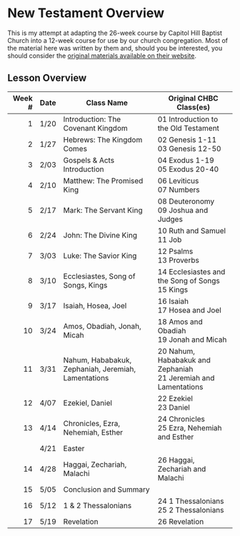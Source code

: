 # New Testament Overview

This is my attempt at adapting the 26-week course by Capitol Hill Baptist Church into a 12-week course for use by our
church congregation. Most of the material here was written by them and, should you be interested, you should
consider the [original materials available on their website](http://www.capitolhillbaptist.org/resources/core-seminars/series/new-testament-overview/).

## Lesson Overview

| Week # | Date | Class Name | Original CHBC Class(es) |
|-------:|------|------------|-------------------------|
| 1      | 1/20 | Introduction: The Covenant Kingdom | 01 Introduction to the Old Testament |
| 2      | 1/27 | Hebrews: The Kingdom Comes | 02 Genesis 1-11 <br> 03 Genesis 12-50 |
| 3      | 2/03 | Gospels & Acts Introduction | 04 Exodus 1-19 <br> 05 Exodus 20-40 |
| 4      | 2/10 | Matthew: The Promised King | 06 Leviticus <br> 07 Numbers |
| 5      | 2/17 | Mark: The Servant King | 08 Deuteronomy <br> 09 Joshua and Judges |
| 6      | 2/24 | John: The Divine King | 10 Ruth and Samuel <br> 11 Job |
| 7      | 3/03 | Luke: The Savior King | 12 Psalms <br> 13 Proverbs |
| 8      | 3/10 | Ecclesiastes, Song of Songs, Kings | 14 Ecclesiastes and the Song of Songs <br> 15 Kings |
| 9      | 3/17 | Isaiah, Hosea, Joel | 16 Isaiah <br> 17 Hosea and Joel |
| 10     | 3/24 | Amos, Obadiah, Jonah, Micah | 18 Amos and Obadiah <br> 19 Jonah and Micah  |
| 11     | 3/31 | Nahum, Hababakuk, Zephaniah, Jeremiah, Lamentations |  20 Nahum, Hababakuk and Zephaniah <br> 21 Jeremiah and Lamentations  |
| 12     | 4/07 | Ezekiel, Daniel| 22 Ezekiel <br> 23 Daniel |
| 13     | 4/14 | Chronicles, Ezra, Nehemiah, Esther | 24 Chronicles <br> 25 Ezra, Nehemiah and Esther |
|        | 4/21 | Easter |  |
| 14     | 4/28 | Haggai, Zechariah, Malachi | 26 Haggai, Zechariah and Malachi |
| 15     | 5/05 | Conclusion and Summary |  |
| 16     | 5/12 | 1 & 2 Thessalonians | 24 1 Thessalonians <br> 25 2 Thessalonians |
| 17     | 5/19 | Revelation | 26 Revelation |
